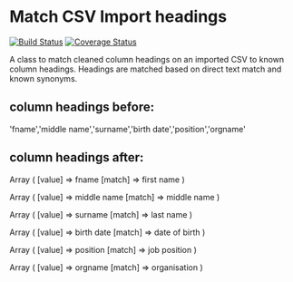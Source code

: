 # Match CSV Import headings 

[![Build Status](https://travis-ci.org/gordonmurray/match-import-headings.svg?branch=master)](https://travis-ci.org/gordonmurray/match-import-headings) [![Coverage Status](https://coveralls.io/repos/github/gordonmurray/match-import-headings/badge.svg?branch=master)](https://coveralls.io/github/gordonmurray/match-import-headings?branch=master)

A class to match cleaned column headings on an imported CSV to known column headings. Headings are matched based on direct text match and known synonyms.

## column headings before:

'fname','middle name','surname','birth date','position','orgname'

## column headings after:

Array
  (
      [value] => fname
      [match] => first name
  )

Array
  (
      [value] => middle name
      [match] => middle name
  )

Array
  (
      [value] => surname
      [match] => last name
  )

Array
  (
      [value] => birth date
      [match] => date of birth
  )

Array
  (
      [value] => position
      [match] => job position
  )

Array
  (
      [value] => orgname
      [match] => organisation
  )
